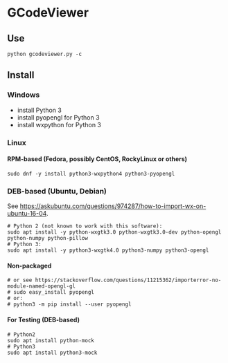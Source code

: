 # GCodeViewer

## Use
```
python gcodeviewer.py -c
```

## Install
### Windows
- install Python 3
- install pyopengl for Python 3
- install wxpython for Python 3

### Linux

#### RPM-based (Fedora, possibly CentOS, RockyLinux or others)
```
sudo dnf -y install python3-wxpython4 python3-pyopengl
```

### DEB-based (Ubuntu, Debian)
See <https://askubuntu.com/questions/974287/how-to-import-wx-on-ubuntu-16-04>.
```
# Python 2 (not known to work with this software):
sudo apt install -y python-wxgtk3.0 python-wxgtk3.0-dev python-opengl python-numpy python-pillow
# Python 3:
sudo apt install -y python3-wxgtk4.0 python3-numpy python3-opengl

```

#### Non-packaged
```
# or see https://stackoverflow.com/questions/11215362/importerror-no-module-named-opengl-gl
# sudo easy_install pyopengl
# or:
# python3 -m pip install --user pyopengl
```

#### For Testing (DEB-based)
```
# Python2
sudo apt install python-mock
# Python3
sudo apt install python3-mock
```
